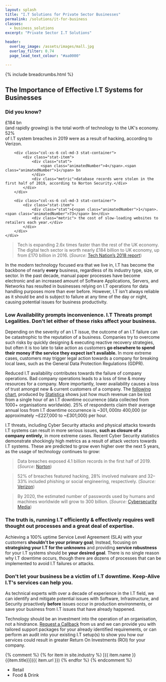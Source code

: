 ```yaml
---
layout: splash
title: "I.T Solutions for Private Sector Businesses"
permalink: /solutions/it-for-business
classes:
  - business_solutions
excerpt: "Private Sector I.T Solutions"

header:
  overlay_image: /assets/images/mall.jpg
  overlay_filter: 0.74
  page_lead_text_colour: "#aa0000"

---
```


{% include breadcrumbs.html %}

## <i class="fas fa-exclamation-circle page-title-icon" aria-hidden="true"></i> The Importance of Effective I.T Systems for Businesses
### Did you know?
<section id="metrics" data-aos="fade-zoom-in" data-aos-offset="200" data-aos-easing="ease-in-sine" data-aos-duration="600" data-aos-once="true">
    <div class="row">
        <div class="col-xs-6 col-md-3 stat-container">
            <div class="stat-item">
                <div class="stat">
                    £<span class="animatedNumber">184</span> bn
                </div>
                <div class="metric">
                    (and rapidly growing) is the total worth of technology to the UK's economy.</div>
            </div>
        </div>
        <div class="col-xs-6 col-md-3 stat-container">
            <div class="stat-item">
                <div class="stat"><span class="animatedNumber">52</span>%</div>
                <div class="metric">of I.T system breaches in 2019 were as a result of hacking, according to Verizon.</div>
            </div>
        </div>

        <div class="col-xs-6 col-md-3 stat-container">
            <div class="stat-item">
                <div class="stat">
                    <span class="animatedNumber">4</span>.<span class="animatedNumber">1</span> bn
                </div>
                <div class="metric">database records were stolen in the first half of 2019, according to Norton Security.</div>
            </div>
        </div>

        <div class="col-xs-6 col-md-3 stat-container">
            <div class="stat-item">
                <div class="stat">£<span class="animatedNumber">1</span>.<span class="animatedNumber">73</span> bn</div>
                <div class="metric"> the cost of slow-loading websites to retailers each year.</div>
            </div>
        </div>
    </div>
</section>

> Tech is expanding 2.6x times faster than the rest of the UK economy. The digital tech sector is worth nearly £184 billion to UK economy, up from £170 billion in 2016. (*Source:* <a href="https://technation.io/" target="_blank">Tech Nation’s 2018 report</a>)

In the modern technology focused era that we live in, I.T has become the backbone of nearly **every** business, regardless of its industry type, size, or sector. In the past decade, manual paper processes have become electronic and an increased amount of Software Applications, Servers, and Networks has resulted in businesses relying on I.T operations for data handling purposes more than ever before. However, I.T isn't always reliable as it should be and is subject to failure at any time of the day or night, causing potential issues for business productivity. 

### Low Availability prompts inconvenience. I.T Threats prompt Legalities. Don't let either of these risks affect your business.
Depending on the severity of an I.T issue, the outcome of an I.T failure can be catastrophic to the reputation of a business. Companies try to overcome such risks by quickly designing & executing reactive recovery strategies, but often it is too late to take action as customers **go elsewhere to spend their money if the service they expect isn't available.** In more extreme cases, customers may trigger legal action towards a company for breaking local laws, such as the General Data Protection Regulations (GDPR).

Reduced I.T availability contributes towards the failure of company operations. Bad company operations leads to a loss of time & money resources for a company. More importantly, lower availability causes a loss of trust amongst new & current customers of a company. The <a href="/assets/images/statistics/global-enterprise-server-hourly-downtime-cost-2019.png">following chart</a>, produced by <a href="https://www.statista.com/" target="_blank">Statistica</a> shows just how much revenue can be lost from a single hour of an I.T downtime occurrence (data collected from 1000+ organisations worldwide). 25% of respondents claim their average annual loss from I.T downtime occurrence is ~$301,000 to ~$400,000  (or approximately ~£227,000 to ~£301,000) per hour.

I.T threats, including Cyber Security attacks and physical attacks towards I.T systems can result in more serious issues, **such as closure of a company entirely**,  in more extreme cases. Recent Cyber Security statistics demonstrate shockingly high metrics as a result of attack vectors towards I.T systems. These are predicted to grow even higher over the next 5 years, as the usage of technology continues to grow:

> Data breaches exposed 4.1 billion records in the first half of 2019. (*Source:* <a href="https://us.norton.com/internetsecurity-emerging-threats-2019-data-breaches.html" target="_blank">Norton</a>)

> 52% of breaches featured hacking, 28% involved malware and 32–33% included phishing or social engineering, respectively. (*Source:* <a href="https://www.verizonwireless.com/" target="_blank">Verizon</a>)

> By 2020, the estimated number of passwords used by humans and machines worldwide will grow to 300 billion. (*Source:* <a href="https://tech.ebu.ch/groups/mcs" target="_blank">Cybersecurity Media</a>)


### The truth is, running I.T efficiently & effectively requires well thought out processes and a great deal of expertise.
Achieving a 100% uptime Service Level Agreement (SLA) with your customers **shouldn't be your primary goal**; Instead, focusing on **strategising your I.T for the unknowns** and providing **service robustness** for your I.T systems should be **your desired goal**. 
There is no single reason why I.T downtime occurs, though there are dozens of processes that can be implemented to avoid I.T failures or attacks.

### Don't let your business be a victim of I.T downtime. Keep-Alive I.T's services can help you.
As technical experts with over a decade of experience in the I.T field, we can identify and mitigate potential issues with Software, Infrastructure, and Security proactively **before** issues occur in production environments, or save your business from I.T issues that have already happened. 

Technology should be an investment into the operation of an organisation, not a hindrance.
<a href="/request-a-callback">Request a Callback</a> from us and we can provide you with tailored support packages for your already identified requirements, or can perform an audit into your existing I.T setup(s) to show you how our services could result in greater Return On Investments (ROI) for your company.


{% comment %}
{% for item in site.industry %}
[{{ item.name }} {{item.title}}]({{ item.url }})
{% endfor %}
{% endcomment %}


- Retail
- Food & Drink